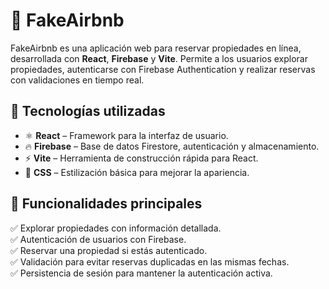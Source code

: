 # 🏡 FakeAirbnb

FakeAirbnb es una aplicación web para reservar propiedades en línea, desarrollada con **React**, **Firebase** y **Vite**. Permite a los usuarios explorar propiedades, autenticarse con Firebase Authentication y realizar reservas con validaciones en tiempo real.

## 🚀 Tecnologías utilizadas

- ⚛️ **React** – Framework para la interfaz de usuario.
- 🔥 **Firebase** – Base de datos Firestore, autenticación y almacenamiento.
- ⚡ **Vite** – Herramienta de construcción rápida para React.
- 🎨 **CSS** – Estilización básica para mejorar la apariencia.

## 🎯 Funcionalidades principales

✅ Explorar propiedades con información detallada.  
✅ Autenticación de usuarios con Firebase.  
✅ Reservar una propiedad si estás autenticado.  
✅ Validación para evitar reservas duplicadas en las mismas fechas.  
✅ Persistencia de sesión para mantener la autenticación activa. 